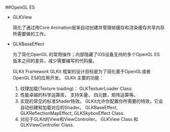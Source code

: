 ##OpenGL ES

- GLKView 

  简化了通过用Core Animation层来自动创建并管理帧缓存和渲染缓存共享内存所需要做的工作。
  
- GLKBaseEffect

   为了简化OpenGL 的常用操作；内部隐藏了iOS设备支持的多个OpenGL ES 版本之间的差异，减少需要编写的代码量。
   
   
   GLKit Framework
    GLKit 框架的设计目标是为了简化基于OpenGL或者OpenGL ES的应用开发。 
    GLKit 主要的功能：
    1.  纹理加载(Texture loading)： GLKTextuerLoader Class. 
    2.  性能卓越的科学运算库，  支持矢量， 四元数，矩阵运算等。 
    3.  实现的常见的标准Shader特效。 GLKit允许你配置你所需要的特效，它会自动创建和加载对应的Shader。 
    GLKBaseEffect, GLKReflectionMapEffect, GLKSkyboxEffect Class. 
    4.  对应于GLKit的View和ViewController。  GLKView Class 和 GLKViewController Class. 